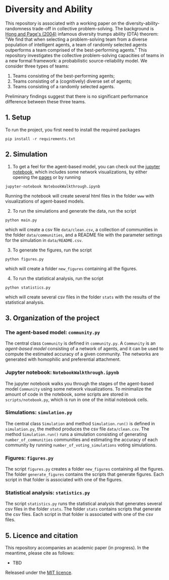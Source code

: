 # Diversity and Ability

This repository is associated with a working paper on the 
diversity-ability-randomness trade-off in collective problem-solving. The background 
is [Hong and Page's (2004)](https://doi.org/10.1073/pnas.0403723101) infamous 
diversity trumps ability (DTA) theorem: "We find that when selecting a problem-solving 
team from a diverse population of intelligent agents, a team of randomly selected 
agents outperforms a team comprised of the best-performing agents."  This repository 
investigates the collective problem-solving capacities of teams in a new formal 
framework: a probabilistic source-reliability model. We consider three types of 
teams:
1. Teams consisting of the best-performing agents;
2. Teams consisting of a (cognitively) diverse set of agents;
3. Teams consisting of a randomly selected agents. 

Preliminary findings suggest that there is no significant performance difference 
between these three teams. 

[//]: # (This repository contains the code for the agent-based model and simulations, for )

[//]: # (producing some figures, and for the statistical analysis. To get a feel for the )

[//]: # (agent-based model, click the picture below:)

## 1. Setup
To run the project, you first need to install the required packages
```commandline
pip install -r requirements.txt
```

## 2. Simulation
1. To get a feel for the agent-based model, you can check out the
[jupyter notebook](NotebookWalkthrough.ipynb), which includes some network 
visualizations, by either opening the 
[pages](https://heinduijf.github.io/MajorityVotingCollectiveAccuracy/) or by running
```commandline
jupyter-notebook NotebookWalkthrough.ipynb
```
Running the notebook will create several html files in the folder `www` with 
visualizations of agent-based models.

2. To run the simulations and generate the data, run the script
```commandline
python main.py
```
which will create a csv file `data/clean.csv`, a collection of communities in the 
folder `data/communities`, and a README file with the parameter settings for the 
simulation in `data/README.csv`.

3. To generate the figures, run the script
```commandline
python figures.py
```
which will create a folder `new_figures` containing all the figures. 

4. To run the statistical analysis, run the script
```commandline
python statistics.py
```
which will create several csv files in the folder `stats` with the results of the 
statistical analysis.  

## 3. Organization of the project

### The agent-based model: `community.py`
The central class `Community` is defined in `community.py`. A `Community` is an 
*agent-based model* consisting of a network of agents, and it can be used to compute 
the estimated accuracy of a given community. The networks are generated with homophilic 
and preferential attachment. 

### Jupyter notebook: `NotebookWalkthrough.ipynb`
The jupyter notebook walks you through the stages of the agent-based model 
`Community` using some network visualizations. To minimalize the amount of code in the 
notebook, some scripts are stored in `scripts/notebook.py`, which is run in one of the 
initial notebook cells. 

### Simulations: `simulation.py`
The central class `Simulation` and method `Simulation.run()` is defined in 
`simulation.py`, the method produces the csv file `data/clean.csv`. The method 
`Simulation.run()` runs a simulation consisting of generating `number_of_communities` 
communities and estimating the accuracy of each community by running 
`number_of_voting_simulations` voting simulations.  

### Figures: `figures.py`
The script `figures.py` creates a folder `new_figures` containing all the 
figures. The folder `generate_figures` contains the scripts that generate 
figures. Each script in that folder is associated with one of the figures. 

### Statistical analysis: `statistics.py`
The script `statistics.py` runs the statistical analysis that generates several csv 
files in  the folder `stats`. The folder `stats` contains scripts that generate the 
csv files. Each script in that folder is associated with one of the csv files.

## 5. Licence and citation
This repository accompanies an academic paper (in progress). In the meantime, 
please cite as follows:
- TBD

Released under the [MIT licence](LICENCE.md).
